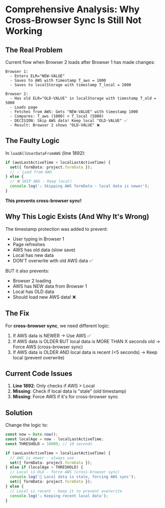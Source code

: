# Comprehensive Analysis: Why Cross-Browser Sync Is Still Not Working

## The Real Problem

Current flow when Browser 2 loads after Browser 1 has made changes:

```
Browser 1:
  - Enters ELR="NEW-VALUE"
  - Saves to AWS with timestamp T_aws = 1000
  - Saves to localStorage with timestamp T_local = 2000

Browser 2:
  - Has old ELR="OLD-VALUE" in localStorage with timestamp T_old = 5000
  - Loads page
  - Fetches from AWS: Gets "NEW-VALUE" with timestamp 1000
  - Compares: T_aws (1000) < T_local (5000)
  - DECISION: Skip AWS data! Keep local "OLD-VALUE" ✅
  - Result: Browser 2 shows "OLD-VALUE" ❌
```

## The Faulty Logic

In `loadAllUserDataFromAWS` (line 1892):

```typescript
if (awsLastActiveTime > localLastActiveTime) {
  set({ formData: project.formData });
  // ✅ Load from AWS
} else {
  // ❌ SKIP AWS - Keep local!
  console.log('⚠️ Skipping AWS formData - local data is newer');
}
```

**This prevents cross-browser sync!**

## Why This Logic Exists (And Why It's Wrong)

The timestamp protection was added to prevent:
- User typing in Browser 1
- Page refreshes
- AWS has old data (slow save)
- Local has new data
- DON'T overwrite with old AWS data ✅

BUT it also prevents:
- Browser 2 loading
- AWS has NEW data from Browser 1
- Local has OLD data
- Should load new AWS data! ❌

## The Fix

For **cross-browser sync**, we need different logic:
1. If AWS data is NEWER → Use AWS ✅
2. If AWS data is OLDER BUT local data is MORE THAN X seconds old → Force AWS (cross-browser sync)
3. If AWS data is OLDER AND local data is recent (<5 seconds) → Keep local (prevent overwrite)

## Current Code Issues

1. **Line 1892**: Only checks if AWS > Local
2. **Missing**: Check if local data is "stale" (old timestamp)
3. **Missing**: Force AWS if it's for cross-browser sync

## Solution

Change the logic to:
```typescript
const now = Date.now();
const localAge = now - localLastActiveTime;
const THRESHOLD = 10000; // 10 seconds

if (awsLastActiveTime > localLastActiveTime) {
  // AWS is newer - always use
  set({ formData: project.formData });
} else if (localAge > THRESHOLD) {
  // Local is OLD - force AWS (cross-browser sync)
  console.log('🔄 Local data is stale, forcing AWS sync');
  set({ formData: project.formData });
} else {
  // Local is recent - keep it to prevent overwrite
  console.log('⚠️ Keeping recent local data');
}
```

